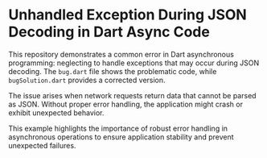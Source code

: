 # Unhandled Exception During JSON Decoding in Dart Async Code

This repository demonstrates a common error in Dart asynchronous programming: neglecting to handle exceptions that may occur during JSON decoding.  The `bug.dart` file shows the problematic code, while `bugSolution.dart` provides a corrected version.

The issue arises when network requests return data that cannot be parsed as JSON.  Without proper error handling, the application might crash or exhibit unexpected behavior.

This example highlights the importance of robust error handling in asynchronous operations to ensure application stability and prevent unexpected failures.